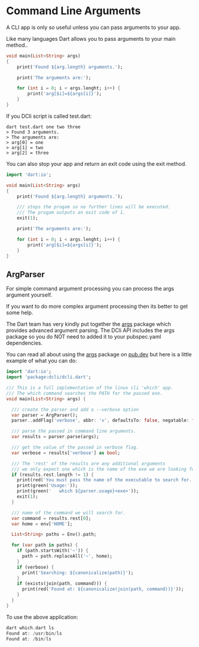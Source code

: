 # Command Line Arguments

A CLI app is only so useful unless you can pass arguments to your app.

Like many languages Dart allows you to pass arguments to your main method..

```dart
void main(List<String> args)
{
    print('Found ${arg.length} arguments.');

    print('The arguments are:');

    for (int i = 0; i < args.lenght; i++) {
        print('arg[$i]=${args[i]}');
    }
}
```

If you DCli script is called test.dart:

```text
dart test.dart one two three
> Found 3 arguments.
> The arguments are:
> arg[0] = one
> arg[1] = two
> arg[2] = three
```

You can also stop your app and return an exit code using the exit method.

```dart
import 'dart:io';

void main(List<String> args)
{
    print('Found ${arg.length} arguments.');

    /// stops the progam so no further lines will be executed.
    /// The progam outputs an exit code of 1.
    exit(1);

    print('The arguments are:');

    for (int i = 0; i < args.lenght; i++) {
        print('arg[$i]=${args[i]}');
    }
}
```

## ArgParser

For simple command argument processing you can process the args argument yourself.

If you want to do more complex argument processing then its better to get some help.

The Dart team has very kindly put together the [args](https://pub.dev/packages/args) package which provides advanced argument parsing. The DCli API includes the args package so you do NOT need to added it to your pubspec.yaml dependencies.

You can read all about using the [args](https://pub.dev/packages/args) package on [pub.dev](https://pub.dev/packages/args) but here is a little example of what you can do:

```dart
import 'dart:io';
import 'package:dcli/dcli.dart';

/// This is a full implementation of the linux cli 'which' app.
/// The which command searches the PATH for the passed exe.
void main(List<String> args) {

  /// create the parser and add a --verbose option
  var parser = ArgParser();
  parser..addFlag('verbose', abbr: 'v', defaultsTo: false, negatable: false);

  /// parse the passed in command line arguments.
  var results = parser.parse(args);

  /// get the value of the passed in verbose flag.
  var verbose = results['verbose'] as bool;

  /// The 'rest' of the results are any additional arguments
  /// we only expect one which is the name of the exe we are looking for.
  if (results.rest.length != 1) {
    print(red('You must pass the name of the executable to search for.'));
    print(green('Usage:'));
    print(green('   which ${parser.usage}<exe>'));
    exit(1);
  }

  /// name of the command we will search for.
  var command = results.rest[0];
  var home = env['HOME'];

  List<String> paths = Env().path;

  for (var path in paths) {
    if (path.startsWith('~')) {
      path = path.replaceAll('~', home);
    }
    if (verbose) {
      print('Searching: ${canonicalize(path)}');
    }
    if (exists(join(path, command))) {
      print(red('Found at: ${canonicalize(join(path, command))}'));
    }
  }
}
```

To use the above application:

```dart
dart which.dart ls
Found at: /usr/bin/ls
Found at: /bin/ls
```

